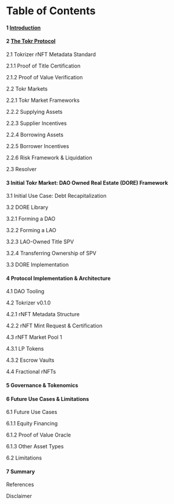 # Table of Contents

#### 1 [Introduction](introduction.md)&#x20;

#### 2 [The Tokr Protocol](the-tokr-protocol.md)&#x20;

&#x20; 2.1 Tokrizer rNFT Metadata Standard&#x20;

&#x20;   2.1.1 Proof of Title Certification&#x20;

&#x20;   2.1.2 Proof of Value Verification&#x20;

&#x20; 2.2 Tokr Markets&#x20;

&#x20;   2.2.1 Tokr Market Frameworks&#x20;

&#x20;   2.2.2 Supplying Assets&#x20;

&#x20;   2.2.3 Supplier Incentives&#x20;

&#x20;   2.2.4 Borrowing Assets&#x20;

&#x20;   2.2.5 Borrower Incentives&#x20;

&#x20;   2.2.6 Risk Framework & Liquidation&#x20;

&#x20; 2.3 Resolver&#x20;

#### 3 Initial Tokr Market: DAO Owned Real Estate (DORE) Framework

&#x20; 3.1 Initial Use Case: Debt Recapitalization

&#x20; 3.2 DORE Library&#x20;

&#x20;   3.2.1 Forming a DAO&#x20;

&#x20;   3.2.2 Forming a LAO&#x20;

&#x20;   3.2.3 LAO-Owned Title SPV&#x20;

&#x20;   3.2.4 Transferring Ownership of SPV&#x20;

&#x20; 3.3 DORE Implementation&#x20;

#### 4 Protocol Implementation & Architecture&#x20;

&#x20; 4.1 DAO Tooling&#x20;

&#x20; 4.2 Tokrizer v0.1.0&#x20;

&#x20;   4.2.1 rNFT Metadata Structure

&#x20;   4.2.2 rNFT Mint Request & Certification&#x20;

&#x20; 4.3 rNFT Market Pool 1

&#x20;   4.3.1 LP Tokens&#x20;

&#x20;   4.3.2 Escrow Vaults&#x20;

&#x20; 4.4 Fractional rNFTs&#x20;

#### 5 Governance & Tokenomics&#x20;

#### 6 Future Use Cases & Limitations&#x20;

&#x20; 6.1 Future Use Cases&#x20;

&#x20;   6.1.1 Equity Financing&#x20;

&#x20;   6.1.2 Proof of Value Oracle&#x20;

&#x20;   6.1.3 Other Asset Types&#x20;

&#x20; 6.2 Limitations&#x20;

#### 7 Summary&#x20;

References&#x20;

Disclaimer
